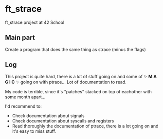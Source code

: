 # ft_strace
ft_strace project at 42 School

## Main part
Create a program that does the same thing as strace (minus the flags)

## Log
This project is quite hard, there is a lot of stuff going on and some of
✨ **M A G I C** ✨ going on with ptrace... Lot of documentation to read.

My code is terrible, since it's "patches" stacked on top of eachother with some month apart...

I'd recommend to:
- Check documentation about signals
- Check documentation about syscalls and registers
- Read thoroughly the documentation of ptrace, there is a lot going on and it's easy to miss stuff.
